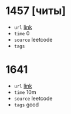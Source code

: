 # 1457 [читы]
- `url` [link](https://leetcode.com/problems/pseudo-palindromic-paths-in-a-binary-tree/description/?envType=daily-question&envId=2024-01-24)
- `time` 0
- `source` leetcode
- `tags` 
# 1641
- `url` [link](https://leetcode.com/problems/count-sorted-vowel-strings/description/)
- `time` 10m
- `source` leetcode
- `tags` good